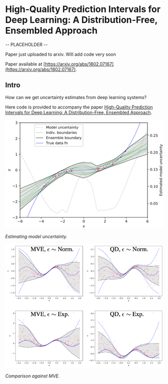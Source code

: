 # High-Quality Prediction Intervals for Deep Learning: A Distribution-Free, Ensembled Approach

-- PLACEHOLDER --

Paper just uploaded to arxiv. Will add code very soon

Paper available at [https://arxiv.org/abs/1802.07167](https://arxiv.org/abs/1802.07167).

## Intro

How can we get uncertainty estimates from deep learning systems? 

Here code is provided to accompany the paper [High-Quality Prediction Intervals for Deep Learning: A Distribution-Free, Ensembled Approach](https://arxiv.org/abs/1802.07167).

<img width="700" src="intro_model_unc.png">

_Estimating model uncertainty._

<img width="700" src="intro_4_grid.png">

_Comparison against MVE._
